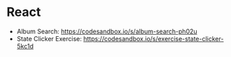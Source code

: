 # React
- Album Search: https://codesandbox.io/s/album-search-ph02u
- State Clicker Exercise: https://codesandbox.io/s/exercise-state-clicker-5kc1d